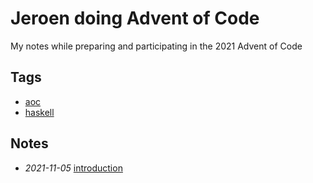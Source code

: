 # Jeroen doing Advent of Code

My notes while preparing and participating in the 2021 Advent of Code

## Tags

- [aoc](./tags/aoc)
- [haskell](./tags/haskell)

## Notes

- *2021-11-05* [introduction](./introduction)
